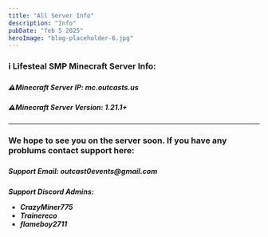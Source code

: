 ```yaml
---
title: "All Server Info"
description: "Info"
pubDate: "feb 5 2025"
heroImage: "blog-placeholder-6.jpg"
---
```


<h3>ℹ️ Lifesteal SMP Minecraft Server Info:<h3>

<h5>⚠️Minecraft Server IP: mc.outcasts.us<h5>
<h5>⚠️Minecraft Server Version: 1.21.1+<h5>

---

<h3>We hope to see you on the server soon. If you have any problums contact support here:<h3>

<h5>Support Email: outcast0events@gmail.com<h5>

Support Discord Admins:
- CrazyMiner775
- Trainereco
- flameboy2711
